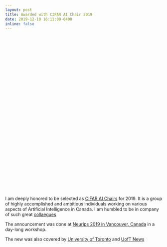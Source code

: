 ```yaml
---
layout: post
title: Awarded with CIFAR AI Chair 2019
date: 2019-12-10 16:11:00-0400
inline: false
---
```



<div class="img_row" style="height: 500px;">
    <img class="col three left" src="https://www.cifar.ca/images/default-source/ai/canadacifaraichairs_2019.jpg?sfvrsn=890b942f_1" style="object-fit: contain;" alt="" title="People, AI, and Robots"/>
</div>

I am deeply honored to be selected as [CIFAR AI Chairs](https://www.cifar.ca/bio/animesh-garg) for 2019. 
It is a group of highly accomplished and ambitious individuals working on various aspects of Artificial Intelligence in Canada. I am humbled to be in company of such great [collaegues](https://www.cifar.ca/ai/pan-canadian-artificial-intelligence-strategy/the-canada-cifar-ai-chairs)

The announcement was done at [Neurips 2019 in Vancouver, Canada](https://www.cifar.ca/cifarnews/2019/12/09/canada-s-top-international-ai-talent-grows-to-80) in a day-long workshop. 

The new was also covered by [University of Toronto](https://www.utoronto.ca/celebrates/artificial-intelligence-researchers-named-cifar-ai-chairs) and [UofT News](https://www.utoronto.ca/news/eight-u-t-artificial-intelligence-researchers-named-cifar-ai-chairs)



